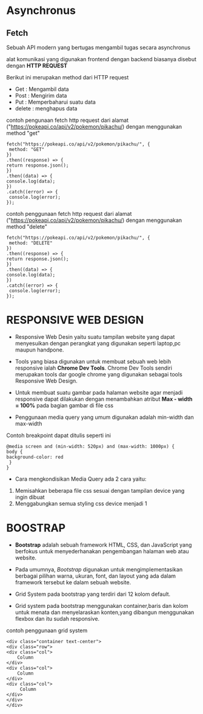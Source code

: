 # Asynchronus

## Fetch
Sebuah API modern yang bertugas mengambil tugas secara asynchronus

alat komunikasi yang digunakan frontend dengan backend biasanya disebut dengan **HTTP REQUEST**

Berikut ini merupakan method dari HTTP request
- Get : Mengambil data
- Post : Mengirim data
- Put : Memperbaharui suatu data
- delete : menghapus data


contoh pengunaan fetch http request dari alamat ("https://pokeapi.co/api/v2/pokemon/pikachu/) dengan menggunakan method "get"


    fetch("https://pokeapi.co/api/v2/pokemon/pikachu/", {
     method: "GET"
    })
    .then((response) => {
    return response.json();
    })
    .then((data) => {
    console.log(data);
    })
    .catch((error) => {
     console.log(error);
    });


contoh penggunaan fetch http request dari alamat ("https://pokeapi.co/api/v2/pokemon/pikachu/) dengan menggunakan method "delete"


    fetch("https://pokeapi.co/api/v2/pokemon/pikachu/", {
     method: "DELETE"
    })
    .then((response) => {
    return response.json();
    })
    .then((data) => {
    console.log(data);
    })
    .catch((error) => {
     console.log(error);
    });


# RESPONSIVE WEB DESIGN

- Responsive Web Desin yaitu suatu tampilan website yang dapat menyesuikan dengan perangkat yang digunakan seperti laptop,pc maupun handpone.

- Tools yang biasa digunakan untuk membuat sebuah web lebih responsive ialah **Chrome Dev Tools**. Chrome Dev Tools sendiri merupakan tools dar google chrome yang digunakan sebagai tools Responsive Web Design.

- Untuk membuat suatu gambar pada halaman website agar menjadi responsive dapat dilakukan dengan menambahkan atribut **Max - width = 100%** pada bagian gambar di file css

- Penggunaan media query yang umum digunakan adalah min-width dan max-width

Contoh breakpoint dapat ditulis seperti ini

    @media screen and (min-width: 520px) and (max-width: 1000px) {
    body {
    background-color: red 
     }
    }

- Cara mengkondisikan Media Query ada 2 cara yaitu:
1. Memisahkan beberapa file css sesuai dengan tampilan device yang ingin dibuat
2. Menggabungkan semua styling css device menjadi 1

# BOOSTRAP

- **Bootstrap** adalah sebuah framework HTML, CSS, dan JavaScript yang berfokus untuk menyederhanakan pengembangan halaman web atau website. 

- Pada umumnya, *Bootstrap* digunakan untuk mengimplementasikan berbagai pilihan warna, ukuran, font, dan layout yang ada dalam framework tersebut ke dalam sebuah website.

- Grid System pada bootstrap yang terdiri dari 12 kolom default.

- Grid system pada bootstrap menggunakan container,baris dan kolom untuk menata dan menyelaraskan konten,yang dibangun menggunakan flexbox dan itu sudah responsive.

contoh penggunaan grid system

    <div class="container text-center">
    <div class="row">
    <div class="col">
        Column
    </div>
    <div class="col">
        Column
    </div>
    <div class="col">
         Column
    </div>
    </div>
    </div>